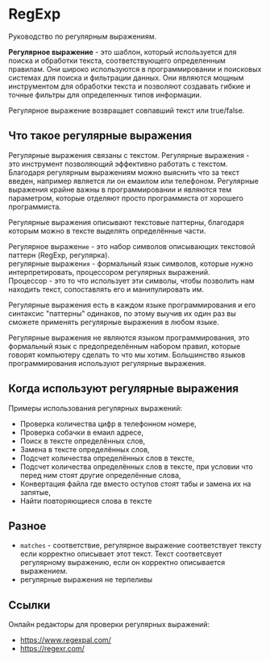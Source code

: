 # RegExp
Руководство по регулярным выражениям.

**Регулярное выражение** - это шаблон, который используется для поиска и обработки текста, соответствующего определенным правилам. Они широко используются в программировании и поисковых системах для поиска и фильтрации данных. Они являются мощным инструментом для обработки текста и позволяют создавать гибкие и точные фильтры для определенных типов информации.

Регулярное выражение возвращает совпавший текст или true/false.

## Что такое регулярные выражения
Регулярные выражения связаны с текстом. Регулярные выражения - это инструмент позволяющий эффективно работать с текстом. Благодаря регулярным выражениям можно выяснить что за текст введен, например является ли он емаилом или телефоном. Регулярные выражения крайне важны в программировании и являются тем параметром, которые отделяют просто программиста от хорошего программиста.

Регулярные выражения описывают текстовые паттерны, благодаря которым можно в тексте выделять определённые части.

Регулярное выражен`ие` - это набор символов описывающих текстовой паттерн (RegExp, регулярка).  
регулярные выражен`ия` - формальный язык символов, которые нужно интерпретировать, процессором регулярных выражений.  
Процессор - это то что использует эти символы, чтобы позволить нам находить текст, сопоставлять его и манипулировать им.

Регулярные выражения есть в каждом языке программирования и его синтаксис "паттерны" одинаков, по этому выучив их один раз вы сможете применять регулярные выражения в любом языке.

Регулярные выражения не являются языком программирования, это формальный язык с предопределённым набором правил, которые говорят компьютеру сделать то что мы хотим. Большинство языков программирования используют регулярные выражения.

## Когда используют регулярные выражения
Примеры использования регулярных выражений:
- Проверка количества цифр в телефонном номере,
- Проверка собачки в емаил адресе,
- Поиск в тексте определённых слов,
- Замена в тексте определённых слов,
- Подсчет количества определённых слов в тексте,
- Подсчет количества определённых слов в тексте, при условии что перед ним стоят другие определённые слова,
- Конвертация файла где вместо оступов стоят табы и замена их на запятые,
- Найти повторяющиеся слова в тексте

## Разное
- `matches` - соответствие, регулярное выражение соответствует тексту если корректно описывает этот текст. Текст соответсвует регулярному выражению, если он корректно описывается выражением.
- регулярные выражения не терпеливы

## Ссылки
Онлайн редакторы для проверки регулярных выражений:
- https://www.regexpal.com/
- https://regexr.com/
